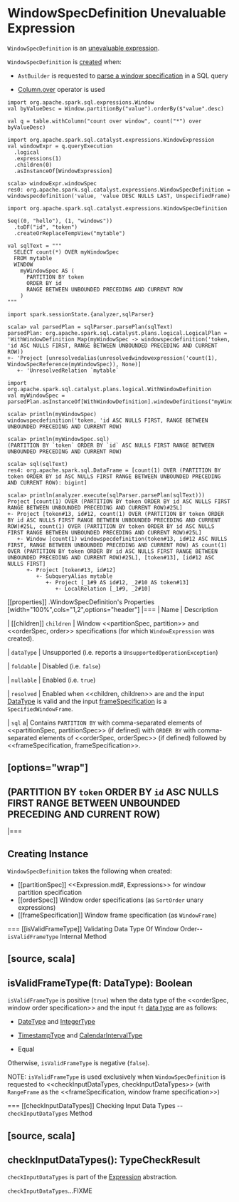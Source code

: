 # WindowSpecDefinition Unevaluable Expression

`WindowSpecDefinition` is an [unevaluable expression](Unevaluable.md).

`WindowSpecDefinition` is [created](#creating-instance) when:

* `AstBuilder` is requested to [parse a window specification](../sql/AstBuilder.md#visitWindowDef) in a SQL query

* [Column.over](../Column.md#over) operator is used

```text
import org.apache.spark.sql.expressions.Window
val byValueDesc = Window.partitionBy("value").orderBy($"value".desc)

val q = table.withColumn("count over window", count("*") over byValueDesc)

import org.apache.spark.sql.catalyst.expressions.WindowExpression
val windowExpr = q.queryExecution
  .logical
  .expressions(1)
  .children(0)
  .asInstanceOf[WindowExpression]

scala> windowExpr.windowSpec
res0: org.apache.spark.sql.catalyst.expressions.WindowSpecDefinition = windowspecdefinition('value, 'value DESC NULLS LAST, UnspecifiedFrame)
```

```text
import org.apache.spark.sql.catalyst.expressions.WindowSpecDefinition

Seq((0, "hello"), (1, "windows"))
  .toDF("id", "token")
  .createOrReplaceTempView("mytable")

val sqlText = """
  SELECT count(*) OVER myWindowSpec
  FROM mytable
  WINDOW
    myWindowSpec AS (
      PARTITION BY token
      ORDER BY id
      RANGE BETWEEN UNBOUNDED PRECEDING AND CURRENT ROW
    )
"""

import spark.sessionState.{analyzer,sqlParser}

scala> val parsedPlan = sqlParser.parsePlan(sqlText)
parsedPlan: org.apache.spark.sql.catalyst.plans.logical.LogicalPlan =
'WithWindowDefinition Map(myWindowSpec -> windowspecdefinition('token, 'id ASC NULLS FIRST, RANGE BETWEEN UNBOUNDED PRECEDING AND CURRENT ROW))
+- 'Project [unresolvedalias(unresolvedwindowexpression('count(1), WindowSpecReference(myWindowSpec)), None)]
   +- 'UnresolvedRelation `mytable`

import org.apache.spark.sql.catalyst.plans.logical.WithWindowDefinition
val myWindowSpec = parsedPlan.asInstanceOf[WithWindowDefinition].windowDefinitions("myWindowSpec")

scala> println(myWindowSpec)
windowspecdefinition('token, 'id ASC NULLS FIRST, RANGE BETWEEN UNBOUNDED PRECEDING AND CURRENT ROW)

scala> println(myWindowSpec.sql)
(PARTITION BY `token` ORDER BY `id` ASC NULLS FIRST RANGE BETWEEN UNBOUNDED PRECEDING AND CURRENT ROW)

scala> sql(sqlText)
res4: org.apache.spark.sql.DataFrame = [count(1) OVER (PARTITION BY token ORDER BY id ASC NULLS FIRST RANGE BETWEEN UNBOUNDED PRECEDING AND CURRENT ROW): bigint]

scala> println(analyzer.execute(sqlParser.parsePlan(sqlText)))
Project [count(1) OVER (PARTITION BY token ORDER BY id ASC NULLS FIRST RANGE BETWEEN UNBOUNDED PRECEDING AND CURRENT ROW)#25L]
+- Project [token#13, id#12, count(1) OVER (PARTITION BY token ORDER BY id ASC NULLS FIRST RANGE BETWEEN UNBOUNDED PRECEDING AND CURRENT ROW)#25L, count(1) OVER (PARTITION BY token ORDER BY id ASC NULLS FIRST RANGE BETWEEN UNBOUNDED PRECEDING AND CURRENT ROW)#25L]
   +- Window [count(1) windowspecdefinition(token#13, id#12 ASC NULLS FIRST, RANGE BETWEEN UNBOUNDED PRECEDING AND CURRENT ROW) AS count(1) OVER (PARTITION BY token ORDER BY id ASC NULLS FIRST RANGE BETWEEN UNBOUNDED PRECEDING AND CURRENT ROW)#25L], [token#13], [id#12 ASC NULLS FIRST]
      +- Project [token#13, id#12]
         +- SubqueryAlias mytable
            +- Project [_1#9 AS id#12, _2#10 AS token#13]
               +- LocalRelation [_1#9, _2#10]
```

[[properties]]
.WindowSpecDefinition's Properties
[width="100%",cols="1,2",options="header"]
|===
| Name
| Description

| [[children]] `children`
| Window <<partitionSpec, partition>> and <<orderSpec, order>> specifications (for which `WindowExpression` was created).

| `dataType`
| Unsupported (i.e. reports a `UnsupportedOperationException`)

| `foldable`
| Disabled (i.e. `false`)

| `nullable`
| Enabled (i.e. `true`)

| `resolved`
| Enabled when <<children, children>> are and the input [DataType](../DataType.md) is valid and the input [frameSpecification](#frameSpecification) is a `SpecifiedWindowFrame`.

| `sql`
a| Contains `PARTITION BY` with comma-separated elements of <<partitionSpec, partitionSpec>> (if defined) with `ORDER BY` with comma-separated elements of <<orderSpec, orderSpec>> (if defined) followed by <<frameSpecification, frameSpecification>>.

[options="wrap"]
----
(PARTITION BY `token` ORDER BY `id` ASC NULLS FIRST RANGE BETWEEN UNBOUNDED PRECEDING AND CURRENT ROW)
----
|===

## Creating Instance

`WindowSpecDefinition` takes the following when created:

* [[partitionSpec]] <<Expression.md#, Expressions>> for window partition specification
* [[orderSpec]] Window order specifications (as `SortOrder` unary expressions)
* [[frameSpecification]] Window frame specification (as `WindowFrame`)

=== [[isValidFrameType]] Validating Data Type Of Window Order-- `isValidFrameType` Internal Method

[source, scala]
----
isValidFrameType(ft: DataType): Boolean
----

`isValidFrameType` is positive (`true`) when the data type of the <<orderSpec, window order specification>> and the input `ft` [data type](../DataType.md) are as follows:

* [DateType](../DataType.md#DateType) and [IntegerType](../DataType.md#IntegerType)

* [TimestampType](../DataType.md#TimestampType) and [CalendarIntervalType](../DataType.md#CalendarIntervalType)

* Equal

Otherwise, `isValidFrameType` is negative (`false`).

NOTE: `isValidFrameType` is used exclusively when `WindowSpecDefinition` is requested to <<checkInputDataTypes, checkInputDataTypes>> (with `RangeFrame` as the <<frameSpecification, window frame specification>>)

=== [[checkInputDataTypes]] Checking Input Data Types -- `checkInputDataTypes` Method

[source, scala]
----
checkInputDataTypes(): TypeCheckResult
----

`checkInputDataTypes` is part of the [Expression](Expression.md#checkInputDataTypes) abstraction.

`checkInputDataTypes`...FIXME
